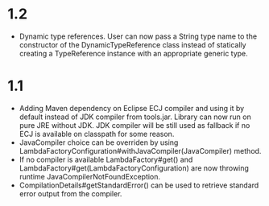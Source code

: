# 1.2
* Dynamic type references. User can now pass a String type name to the constructor of the DynamicTypeReference class instead of statically creating a TypeReference instance with an appropriate generic type.

# 1.1
* Adding Maven dependency on Eclipse ECJ compiler and using it by default instead of JDK compiler from tools.jar. Library can now run on pure JRE without JDK. JDK compiler will be still used as fallback if no ECJ is available on classpath for some reason. 
* JavaCompiler choice can be overriden by using LambdaFactoryConfiguration#withJavaCompiler(JavaCompiler) method. 
* If no compiler is available LambdaFactory#get() and LambdaFactory#get(LambdaFactoryConfiguration) are now throwing runtime JavaCompilerNotFoundException. 
* CompilationDetails#getStandardError() can be used to retrieve standard error output from the compiler. 